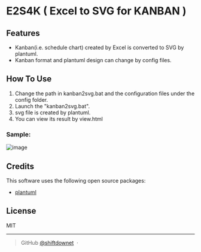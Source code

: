 
# E2S4K ( Excel to SVG for KANBAN )

## Features

* Kanban(i.e. schedule chart) created by Excel is converted to SVG by plantuml.
* Kanban format and plantuml design can change by config files.

## How To Use

1. Change the path in kanban2svg.bat and the configuration files under the config folder.
2. Launch the "kanban2svg.bat".
3. svg file is created by plantuml.
4. You can view its result by view.html

### Sample:
![image](https://user-images.githubusercontent.com/46210365/170852714-3ef87a7c-6cd6-4ac4-b93b-3c5e66c6ad33.png)

## Credits

This software uses the following open source packages:

- [plantuml](https://plantuml.com/)

## License

MIT

---

> GitHub [@shiftdownet](https://github.com/shiftdownet) &nbsp;&middot;&nbsp;


